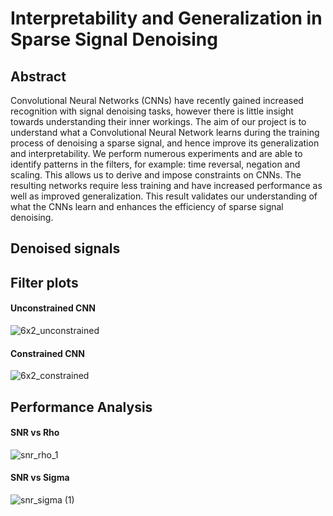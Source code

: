 # Interpretability and Generalization in Sparse Signal Denoising

## Abstract

Convolutional Neural Networks (CNNs) have recently gained increased recognition with signal denoising tasks, however there is little insight towards understanding their inner workings. The aim of our project is to understand what a Convolutional Neural Network learns during the training process of denoising a sparse signal, and hence improve its generalization and interpretability. We perform numerous experiments and are able to identify patterns in the filters, for example: time reversal, negation and scaling. This allows us to derive and impose constraints on CNNs. The resulting networks require less training and have increased performance as well as improved generalization. This result validates our understanding of what the CNNs learn and enhances the efficiency of sparse signal denoising.

## Denoised signals

## Filter plots

#### Unconstrained CNN

![6x2_unconstrained](https://user-images.githubusercontent.com/88984657/183673685-c4b93b67-657d-4300-a60e-2a89f219e131.svg)

#### Constrained CNN

![6x2_constrained](https://user-images.githubusercontent.com/88984657/183673804-54359960-f14a-4d4c-836b-e4106b517b0c.svg)

## Performance Analysis

#### SNR vs Rho

![snr_rho_1](https://user-images.githubusercontent.com/88984657/183673201-820548c8-f6a4-41d6-8ded-374dc61771cd.svg)

#### SNR vs Sigma

![snr_sigma (1)](https://user-images.githubusercontent.com/88984657/183673159-0f385d5b-e879-422b-920f-696c17530ce1.svg)
